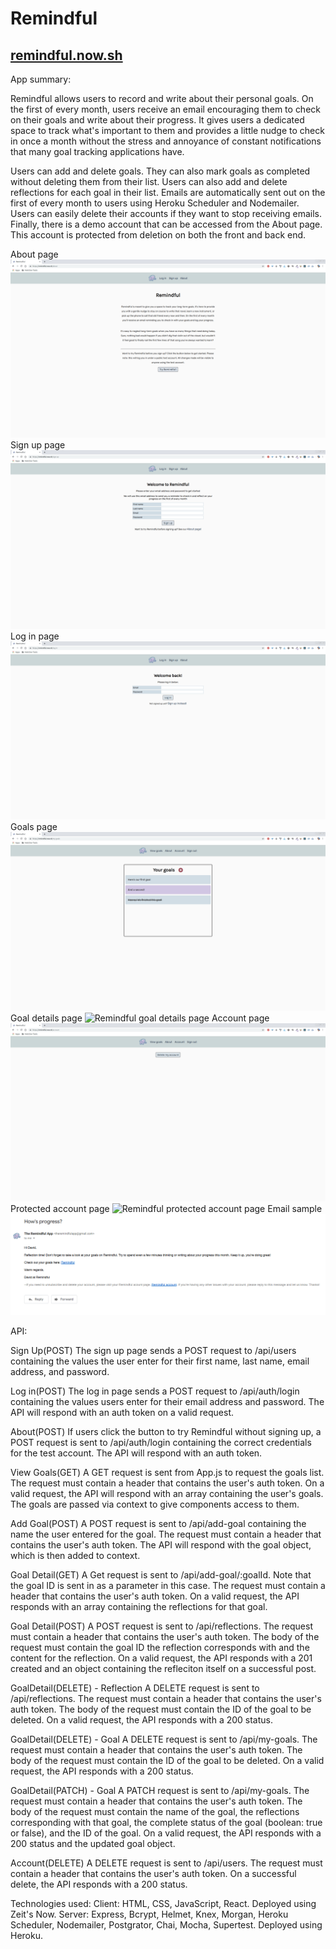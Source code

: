 Remindful
=========

[remindful.now.sh](http://remindful.now.sh)
-------------------------------------------

App summary: 

Remindful allows users to record and write about their personal goals. On the first of every month, users receive an email encouraging them to check on their goals and write about their progress. It gives users a dedicated space to track what's important to them and provides a little nudge to check in once a month without the stress and annoyance of constant notifications that many goal tracking applications have. 

Users can add and delete goals. They can also mark goals as completed without deleting them from their list. Users can also add and delete reflections for each goal in their list. Emails are automatically sent out on the first of every month to users using Heroku Scheduler and Nodemailer. Users can easily delete their accounts if they want to stop receiving emails. Finally, there is a demo account that can be accessed from the About page. This account is protected from deletion on both the front and back end. 

About page
![Remindful about page](./screenshots/About.png) 
Sign up page
![Remindful sign up page](./screenshots/SignUp.png) 
Log in page
![Remindful log in page](./screenshots/LogIn.png) 
Goals page
![Remindful goals page](./screenshots/YourGoals.png) 
Goal details page
![Remindful goal details page](./screenshots/GoalDetails.png) 
Account page
![Remindful account page](./screenshots/Account.png) 
Protected account page
![Remindful protected account page](./screenshots/ProtectedAccount.png)
Email sample
![Remindful email example](./screenshots/Email.png)  

API: 

Sign Up(POST)
The sign up page sends a POST request to /api/users containing the values the user enter for their first name, last name, email address, and password. 

Log in(POST)
The log in page sends a POST request to /api/auth/login containing the values users enter for their email address and password. The API will respond with an auth token on a valid request. 

About(POST)
If users click the button to try Remindful without signing up, a POST request is sent to /api/auth/login containing the correct credentials for the test account. The API will respond with an auth token. 

View Goals(GET)
A GET request is sent from App.js to request the goals list. The request must contain a header that contains the user's auth token. On a valid request, the API will respond with an array containing the user's goals. The goals are passed via context to give components access to them. 

Add Goal(POST)
A POST request is sent to /api/add-goal containing the name the user entered for the goal. The request must contain a header that contains the user's auth token. The API will respond with the goal object, which is then added to context. 

Goal Detail(GET)
A Get request is sent to /api/add-goal/:goalId. Note that the goal ID is sent in as a parameter in this case. The request must contain a header that contains the user's auth token. On a valid request, the API responds with an array containing the reflections for that goal. 

Goal Detail(POST)
A POST request is sent to /api/reflections. The request must contain a header that contains the user's auth token. The body of the request must contain the goal ID the reflection corresponds with and the content for the reflection. On a valid request, the API responds with a 201 created and an object containing the refleciton itself on a successful post. 

GoalDetail(DELETE) - Reflection
A DELETE request is sent to /api/reflections. The request must contain a header that contains the user's auth token. The body of the request must contain the ID of the goal to be deleted. On a valid request, the API responds with a 200 status. 

GoalDetail(DELETE) - Goal
A DELETE request is sent to /api/my-goals. The request must contain a header that contains the user's auth token. The body of the request must contain the ID of the goal to be deleted. On a valid request, the API responds with a 200 status. 

GoalDetail(PATCH) - Goal
A PATCH request is sent to /api/my-goals. The request must contain a header that contains the user's auth token. The body of the request must contain the name of the goal, the reflections corresponding with that goal, the complete status of the goal (boolean: true or false), and the ID of the goal. On a valid request, the API responds with a 200 status and the updated goal object. 

Account(DELETE)
A DELETE request is sent to /api/users. The request must contain a header that contains the user's auth token. On a successful delete, the API responds with a 200 status. 

Technologies used: 
Client: HTML, CSS, JavaScript, React. Deployed using Zeit's Now. 
Server: Express, Bcrypt, Helmet, Knex, Morgan, Heroku Scheduler, Nodemailer, Postgrator, Chai, Mocha, Supertest. Deployed using Heroku. 